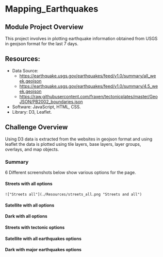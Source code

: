 # Mapping_Earthquakes

## Module Project Overview

This project involves in plotting earthquake information obtained from USGS in geojson format for the last 7 days.

## Resources:
  - Data Source: 
    - https://earthquake.usgs.gov/earthquakes/feed/v1.0/summary/all_week.geojson
    - https://earthquake.usgs.gov/earthquakes/feed/v1.0/summary/4.5_week.geojson
    - https://raw.githubusercontent.com/fraxen/tectonicplates/master/GeoJSON/PB2002_boundaries.json
  - Software: JavaScript, HTML, CSS.
  - Library: D3, Leaflet.


## Challenge Overview

Using D3 data is extracted from the websites in geojson format and using leaflet the data is plotted using tile layers, base layers, layer groups, overlays, and map objects.

### Summary

  6 Different screenshots below show various options for the page.
  
  #### Streets with all options
    
    !["Streets all"](./Resources/streets_all.png "Streets and all")
    
    
  #### Satellite with all options
    
    
  #### Dark with all options
    
    
  #### Streets with tectonic options
    
    
  #### Satellite with all earthquakes options
    
    
  #### Dark with major earthquakes options
    
    
    
